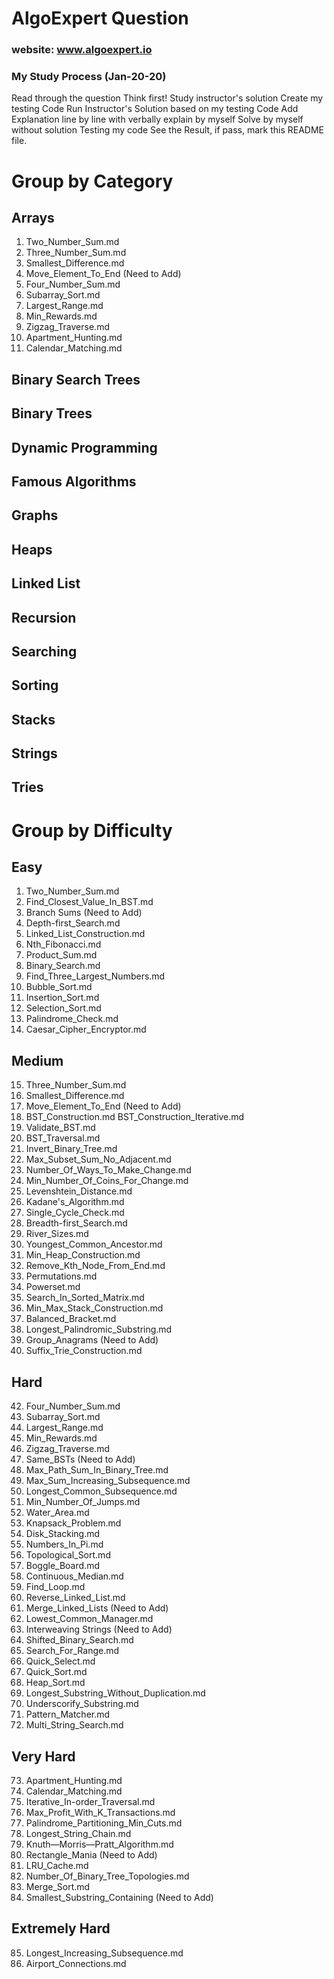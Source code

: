 # AlgoExpert Question
### website: www.algoexpert.io
### My Study Process (Jan-20-20)
Read through the question
Think first! 
Study instructor's solution
Create my testing Code
Run Instructor's Solution based on my testing Code
Add Explanation line by line with verbally explain by myself
Solve by myself without solution
Testing my code
See the Result, if pass, mark this README file.



# Group by Category
## Arrays
1. Two_Number_Sum.md
15. Three_Number_Sum.md
16. Smallest_Difference.md
17. Move_Element_To_End (Need to Add)
42. Four_Number_Sum.md
43. Subarray_Sort.md
44. Largest_Range.md
45. Min_Rewards.md
46. Zigzag_Traverse.md
73. Apartment_Hunting.md
74. Calendar_Matching.md

## Binary Search Trees
## Binary Trees
## Dynamic Programming
## Famous Algorithms
## Graphs
## Heaps
## Linked List
## Recursion
## Searching
## Sorting
## Stacks
## Strings
## Tries




# Group by Difficulty
## Easy
1. Two_Number_Sum.md
2. Find_Closest_Value_In_BST.md
3. Branch Sums (Need to Add)
4. Depth-first_Search.md
5. Linked_List_Construction.md
6. Nth_Fibonacci.md
7. Product_Sum.md
8. Binary_Search.md
9. Find_Three_Largest_Numbers.md
10. Bubble_Sort.md
11. Insertion_Sort.md
12. Selection_Sort.md
13. Palindrome_Check.md
14. Caesar_Cipher_Encryptor.md

## Medium
15. Three_Number_Sum.md
16. Smallest_Difference.md
17. Move_Element_To_End (Need to Add)
18. BST_Construction.md BST_Construction_Iterative.md 
19. Validate_BST.md
20. BST_Traversal.md 
21. Invert_Binary_Tree.md
22. Max_Subset_Sum_No_Adjacent.md
23. Number_Of_Ways_To_Make_Change.md
24. Min_Number_Of_Coins_For_Change.md
25. Levenshtein_Distance.md
26. Kadane's_Algorithm.md
27. Single_Cycle_Check.md
28. Breadth-first_Search.md  
29. River_Sizes.md
31. Youngest_Common_Ancestor.md
32. Min_Heap_Construction.md
33. Remove_Kth_Node_From_End.md
34. Permutations.md
35. Powerset.md
36. Search_In_Sorted_Matrix.md
37. Min_Max_Stack_Construction.md
38. Balanced_Bracket.md
39. Longest_Palindromic_Substring.md
40. Group_Anagrams (Need to Add) 
41. Suffix_Trie_Construction.md



## Hard
42. Four_Number_Sum.md
43. Subarray_Sort.md
44. Largest_Range.md
45. Min_Rewards.md
46. Zigzag_Traverse.md
47. Same_BSTs (Need to Add)
48. Max_Path_Sum_In_Binary_Tree.md
49. Max_Sum_Increasing_Subsequence.md
50. Longest_Common_Subsequence.md
51. Min_Number_Of_Jumps.md
52. Water_Area.md
53. Knapsack_Problem.md
54. Disk_Stacking.md
55. Numbers_In_Pi.md
56. Topological_Sort.md
57. Boggle_Board.md
58. Continuous_Median.md
59. Find_Loop.md
60. Reverse_Linked_List.md
61. Merge_Linked_Lists (Need to Add)
62. Lowest_Common_Manager.md
63. Interweaving Strings (Need to Add)
64. Shifted_Binary_Search.md
65. Search_For_Range.md
66. Quick_Select.md
67. Quick_Sort.md
68. Heap_Sort.md
69. Longest_Substring_Without_Duplication.md
70. Underscorify_Substring.md
71. Pattern_Matcher.md
72. Multi_String_Search.md



## Very Hard
73. Apartment_Hunting.md
74. Calendar_Matching.md
75. Iterative_In-order_Traversal.md
76. Max_Profit_With_K_Transactions.md
77. Palindrome_Partitioning_Min_Cuts.md
78. Longest_String_Chain.md
79. Knuth—Morris—Pratt_Algorithm.md
80. Rectangle_Mania (Need to Add)
81. LRU_Cache.md
82. Number_Of_Binary_Tree_Topologies.md
83. Merge_Sort.md
84. Smallest_Substring_Containing (Need to Add)

## Extremely Hard
85. Longest_Increasing_Subsequence.md
86. Airport_Connections.md

